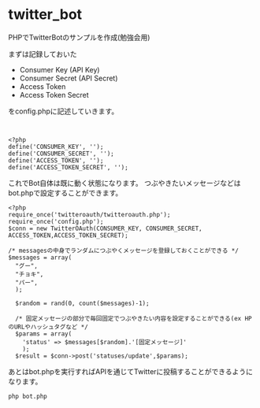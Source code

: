 # twitter_bot
PHPでTwitterBotのサンプルを作成(勉強会用)

まずは記録しておいた

- Consumer Key (API Key)
- Consumer Secret (API Secret)  
- Access Token
- Access Token Secret

をconfig.phpに記述していきます。

```config.php


<?php
define('CONSUMER_KEY', '');
define('CONSUMER_SECRET', '');
define('ACCESS_TOKEN', '');
define('ACCESS_TOKEN_SECRET', '');

```

これでBot自体は既に動く状態になります。
つぶやきたいメッセージなどはbot.phpで設定することができます。

```
<?php
require_once('twitteroauth/twitteroauth.php');
require_once('config.php');
$conn = new TwitterOAuth(CONSUMER_KEY, CONSUMER_SECRET, ACCESS_TOKEN,ACCESS_TOKEN_SECRET);

/* messagesの中身でランダムにつぶやくメッセージを登録しておくことができる */
$messages = array(
  "グー",
  "チョキ",
  "パー",
  );
  
  $random = rand(0, count($messages)-1);
  
  /* 固定メッセージの部分で毎回固定でつぶやきたい内容を設定することができる(ex HPのURLやハッシュタグなど */
  $params = array(
    'status' => $messages[$random].'[固定メッセージ]'
    );
  $result = $conn->post('statuses/update',$params);
```
  
あとはbot.phpを実行すればAPIを通じてTwitterに投稿することができるようになります。
  
```
php bot.php
```
